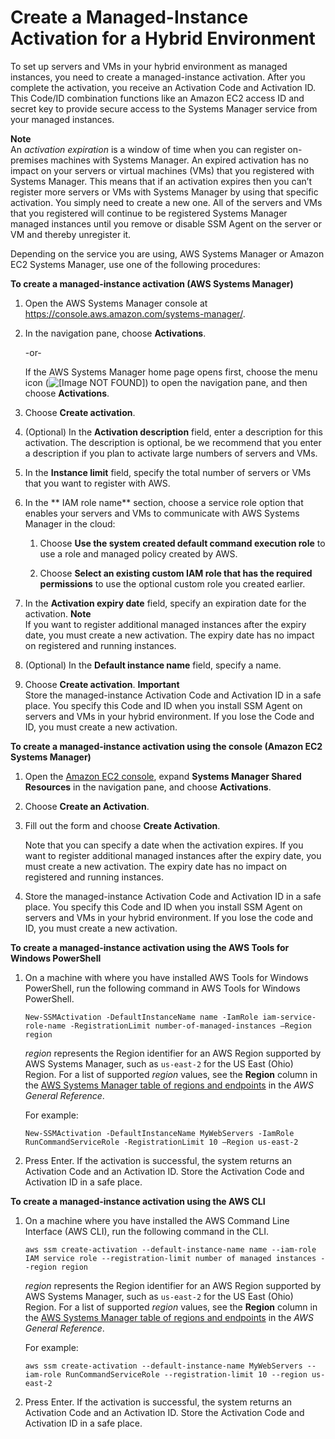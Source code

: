 # Create a Managed\-Instance Activation for a Hybrid Environment<a name="sysman-managed-instance-activation"></a>

To set up servers and VMs in your hybrid environment as managed instances, you need to create a managed\-instance activation\. After you complete the activation, you receive an Activation Code and Activation ID\. This Code/ID combination functions like an Amazon EC2 access ID and secret key to provide secure access to the Systems Manager service from your managed instances\.

**Note**  
An *activation expiration* is a window of time when you can register on\-premises machines with Systems Manager\. An expired activation has no impact on your servers or virtual machines \(VMs\) that you registered with Systems Manager\. This means that if an activation expires then you can’t register more servers or VMs with Systems Manager by using that specific activation\. You simply need to create a new one\. All of the servers and VMs that you registered will continue to be registered Systems Manager managed instances until you remove or disable SSM Agent on the server or VM and thereby unregister it\.

Depending on the service you are using, AWS Systems Manager or Amazon EC2 Systems Manager, use one of the following procedures:

**To create a managed\-instance activation \(AWS Systems Manager\)**

1. Open the AWS Systems Manager console at [https://console\.aws\.amazon\.com/systems\-manager/](https://console.aws.amazon.com/systems-manager/)\.

1. In the navigation pane, choose **Activations**\.

   \-or\-

   If the AWS Systems Manager home page opens first, choose the menu icon \(![\[Image NOT FOUND\]](http://docs.aws.amazon.com/systems-manager/latest/userguide/images/menu-icon-small.png)\) to open the navigation pane, and then choose **Activations**\.

1. Choose **Create activation**\.

1. \(Optional\) In the **Activation description** field, enter a description for this activation\. The description is optional, be we recommend that you enter a description if you plan to activate large numbers of servers and VMs\.

1. In the **Instance limit** field, specify the total number of servers or VMs that you want to register with AWS\. 

1. In the ** IAM role name** section, choose a service role option that enables your servers and VMs to communicate with AWS Systems Manager in the cloud:

   1. Choose **Use the system created default command execution role** to use a role and managed policy created by AWS\. 

   1. Choose **Select an existing custom IAM role that has the required permissions** to use the optional custom role you created earlier\.

1. In the **Activation expiry date** field, specify an expiration date for the activation\. 
**Note**  
If you want to register additional managed instances after the expiry date, you must create a new activation\. The expiry date has no impact on registered and running instances\.

1. \(Optional\) In the **Default instance name** field, specify a name\. 

1. Choose **Create activation**\.
**Important**  
Store the managed\-instance Activation Code and Activation ID in a safe place\. You specify this Code and ID when you install SSM Agent on servers and VMs in your hybrid environment\. If you lose the Code and ID, you must create a new activation\.

**To create a managed\-instance activation using the console \(Amazon EC2 Systems Manager\)**

1. Open the [Amazon EC2 console](https://console.aws.amazon.com/ec2/), expand **Systems Manager Shared Resources** in the navigation pane, and choose **Activations**\.

1. Choose **Create an Activation**\.

1. Fill out the form and choose **Create Activation**\.

   Note that you can specify a date when the activation expires\. If you want to register additional managed instances after the expiry date, you must create a new activation\. The expiry date has no impact on registered and running instances\.

1. Store the managed\-instance Activation Code and Activation ID in a safe place\. You specify this Code and ID when you install SSM Agent on servers and VMs in your hybrid environment\. If you lose the code and ID, you must create a new activation\.

**To create a managed\-instance activation using the AWS Tools for Windows PowerShell**

1. On a machine with where you have installed AWS Tools for Windows PowerShell, run the following command in AWS Tools for Windows PowerShell\.

   ```
   New-SSMActivation -DefaultInstanceName name -IamRole iam-service-role-name -RegistrationLimit number-of-managed-instances –Region region
   ```

   *region* represents the Region identifier for an AWS Region supported by AWS Systems Manager, such as `us-east-2` for the US East \(Ohio\) Region\. For a list of supported *region* values, see the **Region** column in the [AWS Systems Manager table of regions and endpoints](http://docs.aws.amazon.com/general/latest/gr/rande.html#ssm_region) in the *AWS General Reference*\.

   For example:

   ```
   New-SSMActivation -DefaultInstanceName MyWebServers -IamRole RunCommandServiceRole -RegistrationLimit 10 –Region us-east-2
   ```

1. Press Enter\. If the activation is successful, the system returns an Activation Code and an Activation ID\. Store the Activation Code and Activation ID in a safe place\.

**To create a managed\-instance activation using the AWS CLI**

1. On a machine where you have installed the AWS Command Line Interface \(AWS CLI\), run the following command in the CLI\.

   ```
   aws ssm create-activation --default-instance-name name --iam-role IAM service role --registration-limit number of managed instances --region region
   ```

   *region* represents the Region identifier for an AWS Region supported by AWS Systems Manager, such as `us-east-2` for the US East \(Ohio\) Region\. For a list of supported *region* values, see the **Region** column in the [AWS Systems Manager table of regions and endpoints](http://docs.aws.amazon.com/general/latest/gr/rande.html#ssm_region) in the *AWS General Reference*\.

   For example:

   ```
   aws ssm create-activation --default-instance-name MyWebServers --iam-role RunCommandServiceRole --registration-limit 10 --region us-east-2
   ```

1. Press Enter\. If the activation is successful, the system returns an Activation Code and an Activation ID\. Store the Activation Code and Activation ID in a safe place\.
